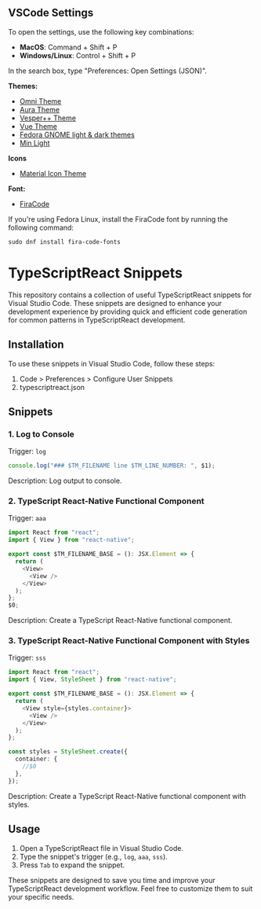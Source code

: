 ## VSCode Settings

To open the settings, use the following key combinations:

- **MacOS**: Command + Shift + P
- **Windows/Linux**: Control + Shift + P

In the search box, type "Preferences: Open Settings (JSON)".

**Themes:**

- [Omni Theme](https://marketplace.visualstudio.com/items?itemName=rocketseat.theme-omni)
- [Aura Theme](https://marketplace.visualstudio.com/items?itemName=DaltonMenezes.aura-theme)
- [Vesper++ Theme](https://marketplace.visualstudio.com/items?itemName=Obstinate.vesper-pp)
- [Vue Theme](https://marketplace.visualstudio.com/items?itemName=mariorodeghiero.vue-theme)
- [Fedora GNOME light & dark themes](https://marketplace.visualstudio.com/items?itemName=olifink.fedora-gnome-light-dark)
- [Min Light](https://marketplace.visualstudio.com/items?itemName=miguelsolorio.min-theme)

**Icons**

- [Material Icon Theme](https://marketplace.visualstudio.com/items?itemName=PKief.material-icon-theme)

**Font:**

- [FiraCode](https://marketplace.visualstudio.com/items?itemName=SeyyedKhandon.firacode)

If you're using Fedora Linux, install the FiraCode font by running the following command:

```shell
sudo dnf install fira-code-fonts
```

# TypeScriptReact Snippets

This repository contains a collection of useful TypeScriptReact snippets for Visual Studio Code. These snippets are designed to enhance your development experience by providing quick and efficient code generation for common patterns in TypeScriptReact development.

## Installation

To use these snippets in Visual Studio Code, follow these steps:

1. Code > Preferences > Configure User Snippets
2. typescriptreact.json

## Snippets

### 1. Log to Console

Trigger: `log`

```typescript
console.log("### $TM_FILENAME line $TM_LINE_NUMBER: ", $1);
```

Description: Log output to console.

### 2. TypeScript React-Native Functional Component

Trigger: `aaa`

```typescript
import React from "react";
import { View } from "react-native";

export const $TM_FILENAME_BASE = (): JSX.Element => {
  return (
    <View>
      <View />
    </View>
  );
};
$0;
```

Description: Create a TypeScript React-Native functional component.

### 3. TypeScript React-Native Functional Component with Styles

Trigger: `sss`

```typescript
import React from "react";
import { View, StyleSheet } from "react-native";

export const $TM_FILENAME_BASE = (): JSX.Element => {
  return (
    <View style={styles.container}>
      <View />
    </View>
  );
};

const styles = StyleSheet.create({
  container: {
    //$0
  },
});
```

Description: Create a TypeScript React-Native functional component with styles.

## Usage

1. Open a TypeScriptReact file in Visual Studio Code.
2. Type the snippet's trigger (e.g., `log`, `aaa`, `sss`).
3. Press `Tab` to expand the snippet.

These snippets are designed to save you time and improve your TypeScriptReact development workflow. Feel free to customize them to suit your specific needs.

